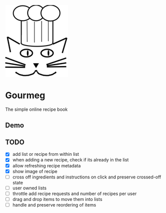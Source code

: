 <img src="./public/assets/cat_chef.svg" alt="cat logo" width="200"/>

# Gourmeg
The simple online recipe book

## Demo

## TODO
 - [x] add list or recipe from within list
 - [x] when adding a new recipe, check if its already in the list
 - [x] allow refreshing recipe metadata
 - [x] show image of recipe
 - [ ] cross off ingredients and instructions on click and preserve crossed-off state
 - [ ] user owned lists
 - [ ] throttle add recipe requests and number of recipes per user
 - [ ] drag and drop items to move them into lists
 - [ ] handle and preserve reordering of items
